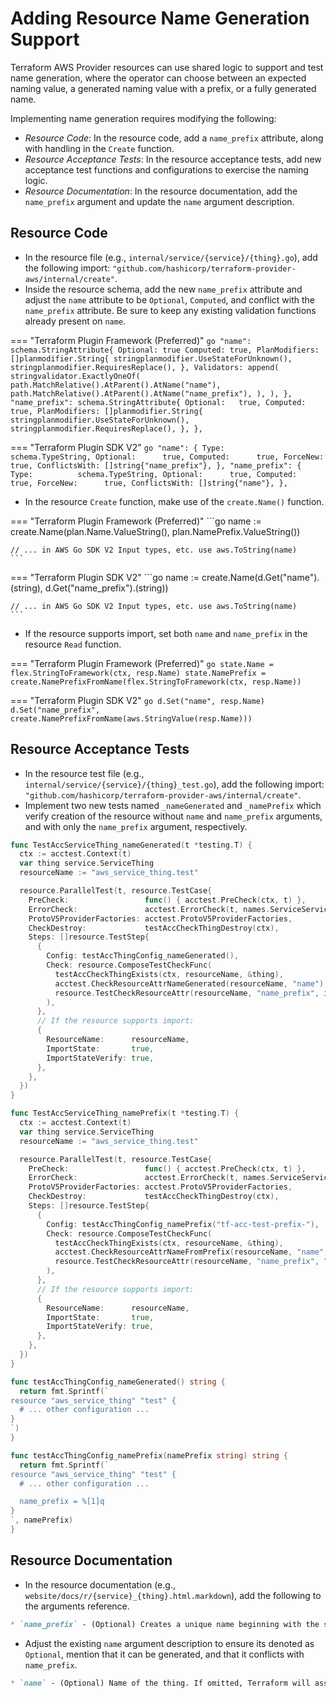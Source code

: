 <!-- markdownlint-configure-file { "code-block-style": false } -->
# Adding Resource Name Generation Support

Terraform AWS Provider resources can use shared logic to support and test name generation, where the operator can choose between an expected naming value, a generated naming value with a prefix, or a fully generated name.

Implementing name generation requires modifying the following:

- _Resource Code_: In the resource code, add a `name_prefix` attribute, along with handling in the `Create` function.
- _Resource Acceptance Tests_: In the resource acceptance tests, add new acceptance test functions and configurations to exercise the naming logic.
- _Resource Documentation_: In the resource documentation, add the `name_prefix` argument and update the `name` argument description.

## Resource Code

- In the resource file (e.g., `internal/service/{service}/{thing}.go`), add the following import: `"github.com/hashicorp/terraform-provider-aws/internal/create"`.
- Inside the resource schema, add the new `name_prefix` attribute and adjust the `name` attribute to be `Optional`, `Computed`, and conflict with the `name_prefix` attribute. Be sure to keep any existing validation functions already present on `name`.

=== "Terraform Plugin Framework (Preferred)"
    ```go
    "name": schema.StringAttribute{
        Optional: true
        Computed: true,
        PlanModifiers: []planmodifier.String{
            stringplanmodifier.UseStateForUnknown(),
            stringplanmodifier.RequiresReplace(),
        },
        Validators: append(
            stringvalidator.ExactlyOneOf(
                path.MatchRelative().AtParent().AtName("name"),
                path.MatchRelative().AtParent().AtName("name_prefix"),
            ),
        ),
    },
    "name_prefix": schema.StringAttribute{
        Optional:   true,
        Computed:   true,
        PlanModifiers: []planmodifier.String{
            stringplanmodifier.UseStateForUnknown(),
            stringplanmodifier.RequiresReplace(),
        },
    },
    ```

=== "Terraform Plugin SDK V2"
    ```go
    "name": {
      Type:          schema.TypeString,
      Optional:      true,
      Computed:      true,
      ForceNew:      true,
      ConflictsWith: []string{"name_prefix"},
    },
    "name_prefix": {
      Type:          schema.TypeString,
      Optional:      true,
      Computed:      true,
      ForceNew:      true,
      ConflictsWith: []string{"name"},
    },
    ```

- In the resource `Create` function, make use of the `create.Name()` function.

=== "Terraform Plugin Framework (Preferred)"
    ```go
    name := create.Name(plan.Name.ValueString(), plan.NamePrefix.ValueString())

    // ... in AWS Go SDK V2 Input types, etc. use aws.ToString(name)
    ```

=== "Terraform Plugin SDK V2"
    ```go
    name := create.Name(d.Get("name").(string), d.Get("name_prefix").(string))

    // ... in AWS Go SDK V2 Input types, etc. use aws.ToString(name)
    ```

- If the resource supports import, set both `name` and `name_prefix` in the resource `Read` function.

=== "Terraform Plugin Framework (Preferred)"
    ```go
    state.Name = flex.StringToFramework(ctx, resp.Name)
    state.NamePrefix = create.NamePrefixFromName(flex.StringToFramework(ctx, resp.Name))
    ```

=== "Terraform Plugin SDK V2"
    ```go
    d.Set("name", resp.Name)
    d.Set("name_prefix", create.NamePrefixFromName(aws.StringValue(resp.Name)))
    ```

## Resource Acceptance Tests

- In the resource test file (e.g., `internal/service/{service}/{thing}_test.go`), add the following import: `"github.com/hashicorp/terraform-provider-aws/internal/create"`.
- Implement two new tests named `_nameGenerated` and `_namePrefix` which verify creation of the resource without `name` and `name_prefix` arguments, and with only the `name_prefix` argument, respectively.

```go
func TestAccServiceThing_nameGenerated(t *testing.T) {
  ctx := acctest.Context(t)
  var thing service.ServiceThing
  resourceName := "aws_service_thing.test"

  resource.ParallelTest(t, resource.TestCase{
    PreCheck:                 func() { acctest.PreCheck(ctx, t) },
    ErrorCheck:               acctest.ErrorCheck(t, names.ServiceServiceID),
    ProtoV5ProviderFactories: acctest.ProtoV5ProviderFactories,
    CheckDestroy:             testAccCheckThingDestroy(ctx),
    Steps: []resource.TestStep{
      {
        Config: testAccThingConfig_nameGenerated(),
        Check: resource.ComposeTestCheckFunc(
          testAccCheckThingExists(ctx, resourceName, &thing),
          acctest.CheckResourceAttrNameGenerated(resourceName, "name"),
          resource.TestCheckResourceAttr(resourceName, "name_prefix", id.UniqueIdPrefix),
        ),
      },
      // If the resource supports import:
      {
        ResourceName:      resourceName,
        ImportState:       true,
        ImportStateVerify: true,
      },
    },
  })
}

func TestAccServiceThing_namePrefix(t *testing.T) {
  ctx := acctest.Context(t)
  var thing service.ServiceThing
  resourceName := "aws_service_thing.test"

  resource.ParallelTest(t, resource.TestCase{
    PreCheck:                 func() { acctest.PreCheck(ctx, t) },
    ErrorCheck:               acctest.ErrorCheck(t, names.ServiceServiceID),
    ProtoV5ProviderFactories: acctest.ProtoV5ProviderFactories,
    CheckDestroy:             testAccCheckThingDestroy(ctx),
    Steps: []resource.TestStep{
      {
        Config: testAccThingConfig_namePrefix("tf-acc-test-prefix-"),
        Check: resource.ComposeTestCheckFunc(
          testAccCheckThingExists(ctx, resourceName, &thing),
          acctest.CheckResourceAttrNameFromPrefix(resourceName, "name", "tf-acc-test-prefix-"),
          resource.TestCheckResourceAttr(resourceName, "name_prefix", "tf-acc-test-prefix-"),
        ),
      },
      // If the resource supports import:
      {
        ResourceName:      resourceName,
        ImportState:       true,
        ImportStateVerify: true,
      },
    },
  })
}

func testAccThingConfig_nameGenerated() string {
  return fmt.Sprintf(`
resource "aws_service_thing" "test" {
  # ... other configuration ...
}
`)
}

func testAccThingConfig_namePrefix(namePrefix string) string {
  return fmt.Sprintf(`
resource "aws_service_thing" "test" {
  # ... other configuration ...

  name_prefix = %[1]q
}
`, namePrefix)
}
```

## Resource Documentation

- In the resource documentation (e.g., `website/docs/r/{service}_{thing}.html.markdown`), add the following to the arguments reference.

```markdown
* `name_prefix` - (Optional) Creates a unique name beginning with the specified prefix. Conflicts with `name`.
```

- Adjust the existing `name` argument description to ensure its denoted as `Optional`, mention that it can be generated, and that it conflicts with `name_prefix`.

```markdown
* `name` - (Optional) Name of the thing. If omitted, Terraform will assign a random, unique name. Conflicts with `name_prefix`.
```
